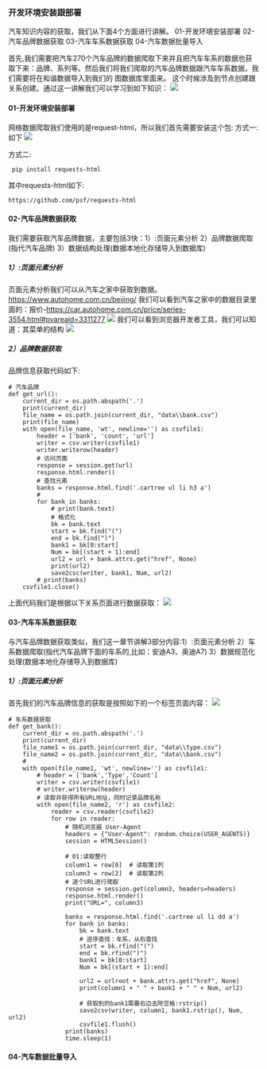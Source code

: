 ### 开发环境安装跟部署
   汽车知识内容的获取，我们从下面4个方面进行讲解。
   01-开发环境安装部署
   02-汽车品牌数据获取
   03-汽车车系数据获取
   04-汽车数据批量导入
   
   首先,我们需要把汽车270个汽车品牌的数据爬取下来并且把汽车车系的数据也获取下来：品牌、系列等。然后我们将我们爬取的汽车品牌数据跟汽车车系数据，我们需要将在和谐数据导入到我们的
图数据库里面来。 这个时候涉及到节点创建跟关系创建。通过这一讲解我们可以学习到如下知识：
  ![](./images/29.png)  
  
   
#### 01-开发环境安装部署
  网络数据爬取我们使用的是request-html，所以我们首先需要安装这个包:
  方式一:如下
  ![](./images/30.png)  
  
  方式二:
  ```renderscript
   pip install requests-html
  ```

   其中requests-html如下:
   
```renderscript
https://github.com/psf/requests-html
```
  

#### 02-汽车品牌数据获取
  我们需要获取汽车品牌数据，主要包括3快：1）:页面元素分析 2）品牌数据爬取(指代汽车品牌)  3）数据结构处理(数据本地化存储导入到数据库)

##### 1）:页面元素分析
  页面元素分析我们可以从汽车之家中获取到数据。  
https://www.autohome.com.cn/beijing/
  我们可以看到汽车之家中的数据目录里面的：报价-https://car.autohome.com.cn/price/series-3554.html#pvareaid=3311277
   ![](./images/31.png)
   我们可以看到浏览器开发者工具，我们可以知道：其菜单的结构
      ![](./images/32.png)
   
##### 2）品牌数据获取

品牌信息获取代码如下:

```renderscript
# 汽车品牌
def get_url():
    current_dir = os.path.abspath('.')
    print(current_dir)
    file_name = os.path.join(current_dir, "data\\bank.csv")
    print(file_name)
    with open(file_name, 'wt', newline='') as csvfile1:
        header = ['bank', 'count', 'url']
        writer = csv.writer(csvfile1)
        writer.writerow(header)
        # 访问页面
        response = session.get(url)
        response.html.render()
        # 查找元素
        banks = response.html.find('.cartree ul li h3 a')
        # 
        for bank in banks:
            # print(bank.text)
            # 格式化
            bk = bank.text
            start = bk.find("(")
            end = bk.find(")")
            bank1 = bk[0:start]
            Num = bk[(start + 1):end]
            url2 = url + bank.attrs.get("href", None)
            print(url2)
            save2csc(writer, bank1, Num, url2)
        # print(banks)
    csvfile1.close()
```

上面代码我们是根据以下关系页面进行数据获取：
![](./images/33.png)  

#### 03-汽车车系数据获取
  与汽车品牌数据获取类似，我们这一章节讲解3部分内容:1）:页面元素分析 2）车系数据爬取(指代汽车品牌下面的车系的,比如：安迪A3、奥迪A7)  3）数据规范化处理(数据本地化存储导入到数据库)
##### 1）:页面元素分析
  首先我们的汽车品牌信息的获取是按照如下的一个标签页面内容：
![](./images/34.png)  

```renderscript
# 车系数据获取
def get_bank():
    current_dir = os.path.abspath('.')
    print(current_dir)
    file_name1 = os.path.join(current_dir, "data\\type.csv")
    file_name2 = os.path.join(current_dir, "data\\bank.csv")
    #
    with open(file_name1, 'wt', newline='') as csvfile1:
        # header = ['bank','Type','Count']
        writer = csv.writer(csvfile1)
        # writer.writerow(header)
        # 读取并获得所有URL地址，同时记录品牌名称
        with open(file_name2, 'r') as csvfile2:
            reader = csv.reader(csvfile2)
            for row in reader:
                # 随机浏览器 User-Agent
                headers = {"User-Agent": random.choice(USER_AGENTS)}
                session = HTMLSession()

                # 01:读取整行
                column1 = row[0]  # 读取第1列
                column3 = row[2]  # 读取第2列
                # 逐个URL进行爬取
                response = session.get(column3, headers=headers)
                response.html.render()
                print("URL=", column3)

                banks = response.html.find('.cartree ul li dd a')
                for bank in banks:
                    bk = bank.text
                    # 逆序查找：车系，从右查找
                    start = bk.rfind("(")
                    end = bk.rfind(")")
                    bank1 = bk[0:start]
                    Num = bk[(start + 1):end]

                    url2 = urlroot + bank.attrs.get("href", None)
                    print(column1 + " " + bank1 + " " + Num, url2)
    
                    # 获取到的bank1需要右边去除空格:rstrip()
                    save2csv(writer, column1, bank1.rstrip(), Num, url2)
                    csvfile1.flush()
                print(banks)
                time.sleep(1)
```
  

#### 04-汽车数据批量导入
